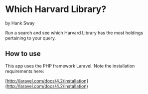 # Which Harvard Library?

by Hank Sway

Run a search and see which Harvard Library has the most holdings pertaining to your query.

## How to use

This app uses the PHP framework Laravel. Note the installation requirements here:

[http://laravel.com/docs/4.2/installation](http://laravel.com/docs/4.2/installation)